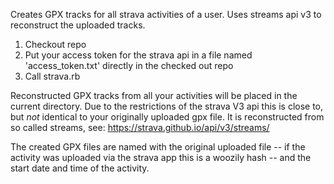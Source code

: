 Creates GPX tracks for all strava activities of a user. Uses streams api v3 to reconstruct the uploaded tracks.

1. Checkout repo
2. Put your access token for the strava api in a file named 'access_token.txt' directly in the checked out repo
3. Call strava.rb

Reconstructed GPX tracks from all your activities will be placed in
the current directory. Due to the restrictions of the strava V3 api
this is close to, but *not* identical to your originally uploaded gpx
file. It is reconstructed from so called streams, see:
https://strava.github.io/api/v3/streams/

The created GPX files are named with the original uploaded
file -- if the activity was uploaded via the strava app this is a
woozily hash -- and the start date and time of the activity.


